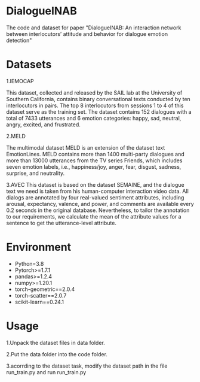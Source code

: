 DialogueINAB
=============
The code and dataset for paper "DialogueINAB: An interaction network between interlocutors’ attitude and behavior for dialogue emotion detection"

Datasets
============
1.IEMOCAP

This dataset, collected and released by the SAIL lab at the University of Southern California, contains binary conversational texts conducted by ten interlocutors in pairs. The top 8 interlocutors from sessions 1 to 4 of this dataset serve as the training set. The dataset contains 152 dialogues with a total of 7433 utterances and 6 emotion categories: happy, sad, neutral, angry, excited, and frustrated. 
  
2.MELD

The multimodal dataset MELD is an extension of the dataset text EmotionLines. MELD contains more than 1400 multi-party dialogues and more than 13000 utterances from the TV series Friends, which includes seven emotion labels, i.e., happiness/joy, anger, fear, disgust, sadness, surprise, and neutrality. 
  
3.AVEC 
This dataset is based on the dataset SEMAINE, and the dialogue text we need is taken from his human-computer interaction video data. All dialogs are annotated by four real-valued sentiment attributes, including arousal, expectancy, valence, and power, and comments are available every 0.2 seconds in the original database. Nevertheless, to tailor the annotation to our requirements, we calculate the mean of the attribute values for a sentence to get the utterance-level attribute.
  
Environment
===========
* Python=3.8
* Pytorch>=1.7.1
* pandas>=1.2.4
* numpy>=1.20.1
* torch-geometric==2.0.4
* torch-scatter==2.0.7
* scikit-learn==0.24.1

Usage
============
1.Unpack the dataset files in data folder.

2.Put the data folder into the code folder.

3.acorrding to the dataset task, modify the dataset path in the file run_train.py and run run_train.py
